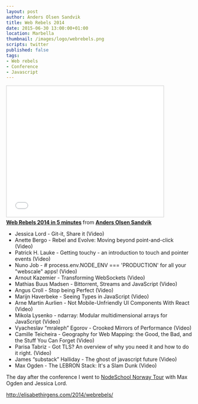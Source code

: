 ```yaml
---
layout: post
author: Anders Olsen Sandvik
title: Web Rebels 2014
date: 2015-06-30 13:00:00+01:00
location: Marbella
thumbnail: /images/logo/webrebels.png
scripts: twitter
published: false
tags:
- Web rebels
- Conference
- Javascript
---
```


<iframe src="//www.slideshare.net/slideshow/embed_code/key/b1zuhYX1Lj235n" width="425" height="355" frameborder="0" marginwidth="0" marginheight="0" scrolling="no" style="border:1px solid #CCC; border-width:1px; margin-bottom:5px; max-width: 100%;" allowfullscreen> </iframe> <div style="margin-bottom:5px"> <strong> <a href="//www.slideshare.net/AndersOlsenSandvik/web-rebels-2014-in-5-minutes" title="Web Rebels 2014 in 5 minutes" target="_blank">Web Rebels 2014 in 5 minutes</a> </strong> from <strong><a href="//www.slideshare.net/AndersOlsenSandvik" target="_blank">Anders Olsen Sandvik</a></strong> </div>

<ul>
<li>Jessica Lord - Git-it, Share it (Video)</li>
<li>Anette Bergo - Rebel and Evolve: Moving beyond point-and-click (Video)</li>
<li>Patrick H. Lauke - Getting touchy - an introduction to touch and pointer events (Video)</li>
<li>Nuno Job - # process.env.NODE_ENV === 'PRODUCTION' for all your "webscale" apps! (Video)</li>
<li>Arnout Kazemier - Transforming WebSockets (Video)</li>
<li>Mathias Buus Madsen - Bittorrent, Streams and JavaScript (Video)</li>
<li>Angus Croll - Stop being Perfect (Video)</li>
<li>Marijn Haverbeke - Seeing Types in JavaScript (Video)</li>
<li>Arne Martin Aurlien - Not Mobile-Unfriendly UI Components With React (Video)</li>
<li>Mikola Lysenko - ndarray: Modular multidimensional arrays for JavaScript (Video)</li>
<li>Vyacheslav “mraleph” Egorov - Crooked Mirrors of Performance (Video)</li>
<li>Camille Teicheira - Geography for Web Mapping: the Good, the Bad, and the Stuff You Can Forget (Video)</li>
<li>Parisa Tabriz - Got TLS? An overview of why you need it and how to do it right. (Video)</li>
<li>James “substack” Halliday - The ghost of javascript future (Video)</li>
<li>Max Ogden - The LEBRON Stack: It's a Slam Dunk (Video)</li>
</ul>

The day after the conference I went to <a href="https://2014.webrebels.org/tour">NodeSchool Norway Tour</a> with Max Ogden and Jessica Lord.

http://elisabethirgens.com/2014/webrebels/

